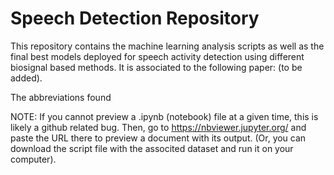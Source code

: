 # Speech Detection Repository
This repository contains the machine learning analysis scripts as well as the final best models deployed for speech activity detection using different biosignal based methods. It is associated to the following paper: (to be added).

The abbreviations found 

NOTE: If you cannot preview a .ipynb (notebook) file at a given time, this is likely a github related bug. Then, go to https://nbviewer.jupyter.org/ and paste the URL there to preview a document with its output. (Or, you can download the script file with the associted dataset and run it on your computer).
